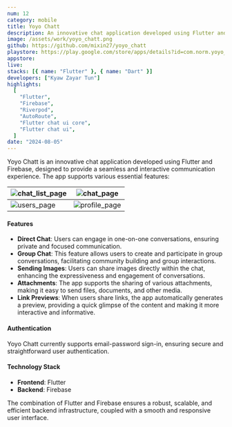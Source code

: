 ```yaml
---
num: 12
category: mobile
title: Yoyo Chatt
description: An innovative chat application developed using Flutter and Firebase.
image: /assets/work/yoyo_chatt.png
github: https://github.com/mixin27/yoyo_chatt
playstore: https://play.google.com/store/apps/details?id=com.norm.yoyo_chatt
appstore:
live:
stacks: [{ name: "Flutter" }, { name: "Dart" }]
developers: ["Kyaw Zayar Tun"]
highlights:
  [
    "Flutter",
    "Firebase",
    "Riverpod",
    "AutoRoute",
    "Flutter chat ui core",
    "Flutter chat ui",
  ]
date: "2024-08-05"
---
```


Yoyo Chatt is an innovative chat application developed using Flutter and Firebase, designed to provide a seamless and interactive communication experience. The app supports various essential features:

| ![chat_list_page](https://res.cloudinary.com/ds6vu9ry4/image/upload/v1724040526/projects/yoyo_chatt/chat_list_page_fl5afz.png) | ![chat_page](https://res.cloudinary.com/ds6vu9ry4/image/upload/v1724040537/projects/yoyo_chatt/chat_page_lga3mn.png)       |
| ------------------------------------------------------------------------------------------------------------------------------ | -------------------------------------------------------------------------------------------------------------------------- |
| ![users_page](https://res.cloudinary.com/ds6vu9ry4/image/upload/v1724040512/projects/yoyo_chatt/users_page_wbajze.png)         | ![profile_page](https://res.cloudinary.com/ds6vu9ry4/image/upload/v1724040515/projects/yoyo_chatt/profile_page_p8aicl.png) |

#### Features

- **Direct Chat**: Users can engage in one-on-one conversations, ensuring private and focused communication.
- **Group Chat**: This feature allows users to create and participate in group conversations, facilitating community building and group interactions.
- **Sending Images**: Users can share images directly within the chat, enhancing the expressiveness and engagement of conversations.
- **Attachments**: The app supports the sharing of various attachments, making it easy to send files, documents, and other media.
- **Link Previews**: When users share links, the app automatically generates a preview, providing a quick glimpse of the content and making it more interactive and informative.

#### Authentication

Yoyo Chatt currently supports email-password sign-in, ensuring secure and straightforward user authentication.

#### Technology Stack

- **Frontend**: Flutter
- **Backend**: Firebase

The combination of Flutter and Firebase ensures a robust, scalable, and efficient backend infrastructure, coupled with a smooth and responsive user interface.

